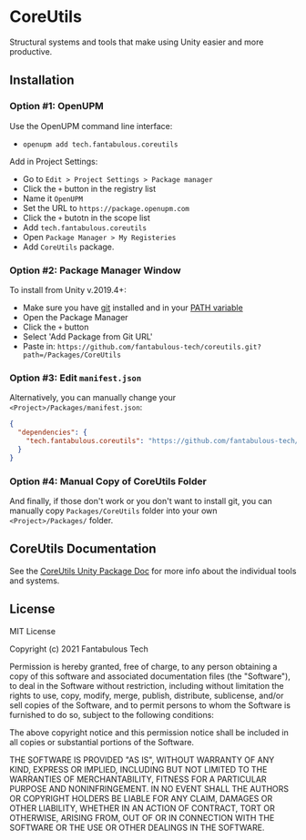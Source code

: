 # CoreUtils

Structural systems and tools that make using Unity easier and more productive.

## Installation

### Option #1: OpenUPM

Use the OpenUPM command line interface:
- `openupm add tech.fantabulous.coreutils`

Add in Project Settings:

- Go to `Edit > Project Settings > Package manager`
- Click the `+` button in the registry list
- Name it `OpenUPM`
- Set the URL to `https://package.openupm.com`
- Click the `+` butotn in the scope list
- Add `tech.fantabulous.coreutils`
- Open `Package Manager > My Registeries`
- Add `CoreUtils` package.

### Option #2: Package Manager Window

To install from Unity v.2019.4+:
- Make sure you have [git](https://git-scm.com/downloads) installed and in your [PATH variable](https://www.google.com/search?q=windows+10+environment+variables+window)
- Open the Package Manager
- Click the `+` button
- Select 'Add Package from Git URL'
- Paste in: `https://github.com/fantabulous-tech/coreutils.git?path=/Packages/CoreUtils`

### Option #3: Edit `manifest.json`

Alternatively, you can manually change your `<Project>/Packages/manifest.json`:
```json
{
  "dependencies": {
    "tech.fantabulous.coreutils": "https://github.com/fantabulous-tech/coreutils.git?path=/Packages/CoreUtils"
  }
}
```

### Option #4: Manual Copy of CoreUtils Folder

And finally, if those don't work or you don't want to install git, you can manually copy `Packages/CoreUtils` folder into your own `<Project>/Packages/` folder.

## CoreUtils Documentation

See the [CoreUtils Unity Package Doc](https://github.com/fantabulous-tech/coreutils/blob/master/Packages/CoreUtils/Documentation~/CoreUtils.md) for more info about the individual tools and systems.

## License

MIT License

Copyright (c) 2021 Fantabulous Tech

Permission is hereby granted, free of charge, to any person obtaining a copy of this software and associated documentation files (the "Software"), to deal in the Software without restriction, including without limitation the rights to use, copy, modify, merge, publish, distribute, sublicense, and/or sell copies of the Software, and to permit persons to whom the Software is furnished to do so, subject to the following conditions:

The above copyright notice and this permission notice shall be included in all copies or substantial portions of the Software.

THE SOFTWARE IS PROVIDED "AS IS", WITHOUT WARRANTY OF ANY KIND, EXPRESS OR IMPLIED, INCLUDING BUT NOT LIMITED TO THE WARRANTIES OF MERCHANTABILITY, FITNESS FOR A PARTICULAR PURPOSE AND NONINFRINGEMENT. IN NO EVENT SHALL THE AUTHORS OR COPYRIGHT HOLDERS BE LIABLE FOR ANY CLAIM, DAMAGES OR OTHER LIABILITY, WHETHER IN AN ACTION OF CONTRACT, TORT OR OTHERWISE, ARISING FROM, OUT OF OR IN CONNECTION WITH THE SOFTWARE OR THE USE OR OTHER DEALINGS IN THE SOFTWARE.
